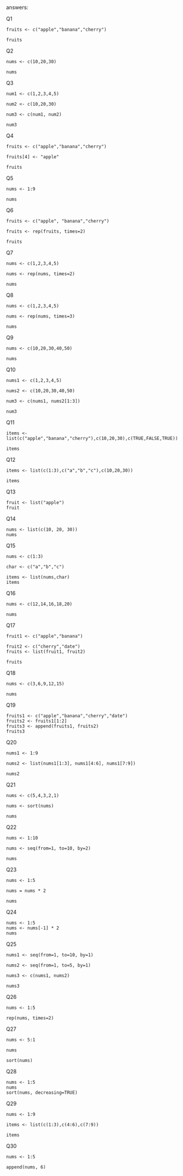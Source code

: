 answers:

Q1
```
fruits <- c("apple","banana","cherry")

fruits
```


Q2
```
nums <- c(10,20,30)

nums
```


Q3
```
num1 <- c(1,2,3,4,5)

num2 <- c(10,20,30)

num3 <- c(num1, num2)

num3
```


Q4
```
fruits <- c("apple","banana","cherry")

fruits[4] <- "apple"

fruits
```

Q5
```
nums <- 1:9

nums
```
Q6
```
fruits <- c("apple", "banana","cherry")

fruits <- rep(fruits, times=2)

fruits

```
Q7
```
nums <- c(1,2,3,4,5)

nums <- rep(nums, times=2)

nums

```
Q8
```
nums <- c(1,2,3,4,5)

nums <- rep(nums, times=3)

nums
```
Q9
```
nums <- c(10,20,30,40,50)

nums
```

Q10
```
nums1 <- c(1,2,3,4,5)

nums2 <- c(10,20,30,40,50)

num3 <- c(nums1, nums2[1:3])

num3
```

Q11
```
items <- list(c("apple","banana","cherry"),c(10,20,30),c(TRUE,FALSE,TRUE))

items
```
Q12
```
items <- list(c(1:3),c("a","b","c"),c(10,20,30))

items
```
Q13
```
fruit <- list("apple") 
fruit
```
Q14
```
nums <- list(c(10, 20, 30)) 
nums
```

Q15
```
nums <- c(1:3)

char <- c("a","b","c")

items <- list(nums,char)
items
```

Q16
```
nums <- c(12,14,16,18,20)

nums
```
Q17
```
fruit1 <- c("apple","banana")

fruit2 <- c("cherry","date")
fruits <- list(fruit1, fruit2)

fruits
```
Q18
```
nums <- c(3,6,9,12,15)

nums
```
Q19
```
fruits1 <- c("apple","banana","cherry","date")
fruits2 <- fruits1[1:2] 
fruits3 <- append(fruits1, fruits2) 
fruits3
```
Q20
```
nums1 <- 1:9

nums2 <- list(nums1[1:3], nums1[4:6], nums1[7:9])

nums2
```

Q21
```
nums <- c(5,4,3,2,1)

nums <- sort(nums)

nums
```
Q22
```
nums <- 1:10

nums <- seq(from=1, to=10, by=2)

nums
```
Q23
```
nums <- 1:5

nums = nums * 2

nums
```
Q24
```
nums <- 1:5 
nums <- nums[-1] * 2 
nums

```
Q25
```
nums1 <- seq(from=1, to=10, by=1)

nums2 <- seq(from=1, to=5, by=1)

nums3 <- c(nums1, nums2)

nums3
```
Q26
```
nums <- 1:5

rep(nums, times=2)
```
Q27
```
nums <- 5:1

nums

sort(nums)
```
Q28
```
nums <- 1:5
nums
sort(nums, decreasing=TRUE)
```

Q29
```
nums <- 1:9

items <- list(c(1:3),c(4:6),c(7:9))

items
```

Q30
```
nums <- 1:5

append(nums, 6)
```